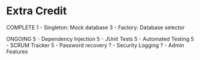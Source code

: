 Extra Credit
====================

COMPLETE
1 - Singleton: Mock database
3 - Factory: Database selector

ONGOING
5 - Dependency Injection
5 - JUnit Tests
5 - Automated Testing
5 - SCRUM Tracker
5 - Password recovery
? - Security Logging
? - Admin Features